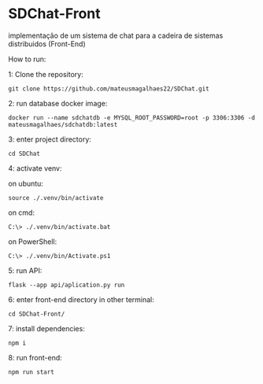 # SDChat-Front
implementação de um sistema de chat para a cadeira de sistemas distribuidos (Front-End)

How to run:

  1: Clone the repository:
    
    git clone https://github.com/mateusmagalhaes22/SDChat.git
     
  2: run database docker image:
    
    docker run --name sdchatdb -e MYSQL_ROOT_PASSWORD=root -p 3306:3306 -d mateusmagalhaes/sdchatdb:latest
    
  3: enter project directory:
    
    cd SDChat
    
  4: activate venv:
    
  on ubuntu: 
    
    source ./.venv/bin/activate

  on cmd:

    C:\> ./.venv/bin/activate.bat

  on PowerShell:

    C:\> ./.venv/bin/Activate.ps1

  5: run API:

    flask --app api/aplication.py run

  6: enter front-end directory in other terminal:

    cd SDChat-Front/

  7: install dependencies:

    npm i

  8: run front-end:

    npm run start
